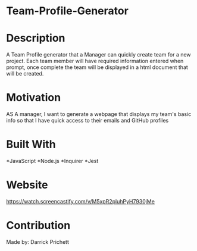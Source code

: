 # Team-Profile-Generator

# Description
A Team Profile generator that a Manager can quickly create team for a new project. Each team member will have required information entered when prompt, once complete the team will be displayed in a html document that will be created.

# Motivation
AS A manager, I want to generate a webpage that displays my team's basic info so that I have quick access to their emails and GitHub profiles

# Built With
*JavaScript *Node.js *Inquirer *Jest

# Website
https://watch.screencastify.com/v/M5xpR2pluhPyH7930jMe

# Contribution
Made by: Darrick Prichett
